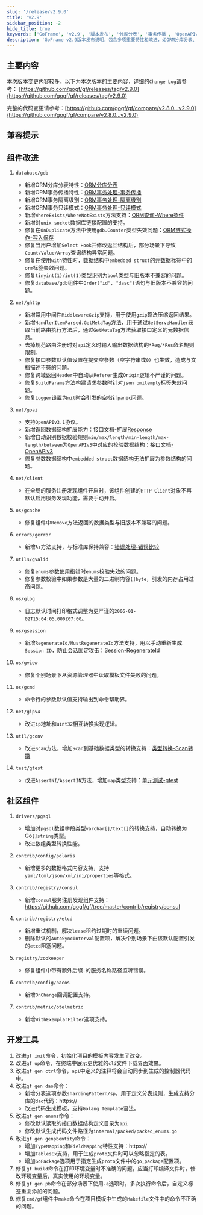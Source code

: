 ```yaml
---
slug: '/release/v2.9.0'
title: 'v2.9'
sidebar_position: -2
hide_title: true
keywords: ['GoFrame', 'v2.9', '版本发布', '分库分表', '事务传播', 'OpenAPIv3.1', '中间件', 'gzip', '代码生成']
description: 'GoFrame v2.9版本发布说明，包含多项重要特性和改进，如ORM分库分表、事务传播、OpenAPIv3.1支持、gzip中间件等功能增强，以及多项问题修复和命令行工具改进。'
---
```





## 主要内容

本次版本变更内容较多，以下为本次版本的主要内容，详细的`Change Log`请参考：
[https://github.com/gogf/gf/releases/tag/v2.9.0](https://github.com/gogf/gf/releases/tag/v2.9.0)

完整的代码变更请参考：[https://github.com/gogf/gf/compare/v2.8.0...v2.9.0](https://github.com/gogf/gf/compare/v2.8.0...v2.9.0)


## 兼容提示

## 组件改进
1. `database/gdb`
    - 新增ORM分库分表特性：[ORM分库分表](../docs/核心组件/数据库ORM/ORM分库分表/ORM分库分表.md)
    - 新增ORM事务传播特性：[ORM事务处理-事务传播](../docs/核心组件/数据库ORM/ORM事务处理/ORM事务处理-事务传播.md)
    - 新增ORM事务隔离级别：[ORM事务处理-隔离级别](../docs/核心组件/数据库ORM/ORM事务处理/ORM事务处理-隔离级别.md)
    - 新增ORM事务只读模式：[ORM事务处理-只读模式](../docs/核心组件/数据库ORM/ORM事务处理/ORM事务处理-只读模式.md)
    - 新增`WhereExists/WhereNotExists`方法支持：[ORM查询-Where条件](../docs/核心组件/数据库ORM/ORM链式操作/ORM链式操作-数据查询/ORM查询-Where条件.md)
    - 新增对`unix socket`数据库链接配置的支持。
    - 修复在`OnDuplicate`方法中使用`gdb.Counter`类型失效问题：[ORM链式操作-写入保存](../docs/核心组件/数据库ORM/ORM链式操作/ORM链式操作-写入保存.md)
    - 修复当用户增加`Select Hook`并修改返回结构后，部分场景下导致`Count/Value/Array`查询结构异常问题。
    - 修复在使用`with`特性时，数据结构中`embedded struct`的元数据标签中的`orm`标签失效问题。
    - 修复`tinyint(1)/int(1)`类型识别为`bool`类型与旧版本不兼容的问题。
    - 修复`database/gdb`组件中`Order("id", "dasc")`语句与旧版本不兼容的问题。

2. `net/ghttp`
    - 新增常用中间件`MiddlewareGzip`支持，用于使用`gzip`算法压缩返回结果。
    - 新增`HandlerItemParsed.GetMetaTag`方法，用于通过`GetServeHandler`获取当前路由执行方法后，通过`GetMetaTag`方法获取接口定义的元数据信息。
    - 去掉规范路由注册时对`api`定义时输入输出数据结构的`*Req/*Res`命名规则限制。
    - 修复接口参数默认值设置在提交空参数（空字符串或`0`）也生效，造成与文档描述不符的问题。
    - 修复跨域返回`Header`中自动从`Referer`生成`Origin`逻辑不严谨的问题。
    - 修复`BuildParams`方法构建请求参数时针对`json omitempty`标签失效问题。
    - 修复`Logger`设置为`nil`时会引发的空指针`panic`问题。

3. `net/goai`
    - 支持`OpenAPIv3.1`协议。
    - 新增返回数据结构扩展能力：[接口文档-扩展Response](../docs/WEB服务开发/接口文档/接口文档-扩展Response.md)
    - 新增自动识别数据校验规则`min/max/length/min-length/max-length/between`为`OpenAPIv3`中对应的校验数据结构：[接口文档-OpenAPIv3](../docs/WEB服务开发/接口文档/接口文档-OpenAPIv3.md)
    - 修复参数数据结构中`embedded struct`数据结构无法扩展为参数结构的问题。

2. `net/client`
    - 在全局的服务注册发现组件开启时，该组件创建的`HTTP Client`对象不再默认启用服务发现功能，需要手动开启。

4. `os/gcache`
    - 修复组件中`Remove`方法返回的数据类型与旧版本不兼容的问题。

4. `errors/gerror`
    - 新增`As`方法支持，与标准库保持兼容：[错误处理-错误比较](../docs/核心组件/错误处理/错误处理-错误比较.md)

4. `utils/gvalid`
    - 修复`enums`参数使用指针时`enums`校验失效的问题。
    - 修复参数校验中如果参数是大量的二进制内容`[]byte`，引发的内存占用过高问题。

4. `os/glog`
    - 日志默认时间打印格式调整为更严谨的`2006-01-02T15:04:05.000Z07:00`。

4. `os/gsession`
    - 新增`RegenerateId/MustRegenerateId`方法支持，用以手动重新生成`Session ID`，防止会话固定攻击：[Session-RegenerateId](../docs/WEB服务开发/Session/Session-RegenerateId.md)

4. `os/gview`
    - 修复个别场景下从资源管理器中读取模板文件失败的问题。

5. `os/gcmd`
    - 命令行的参数默认值支持输出到命令帮助界。

5. `net/gipv4`
    - 改进`ip`地址和`uint32`相互转换实现逻辑。

5. `util/gconv`
    - 改进`Scan`方法，增加`Scan`到基础数据类型的转换支持：[类型转换-Scan转换](../docs/核心组件/类型转换/类型转换-Scan转换.md)
    
6. `test/gtest`
    - 改进`AssertNI/AssertIN`方法，增加`map`类型支持：[单元测试-gtest](../docs/组件列表/单元测试/单元测试-gtest.md)

## 社区组件
1. `drivers/pgsql`
    - 增加对`pgsql`数组字段类型`varchar[]/text[]`的转换支持，自动转换为Go`[]string`类型。
    - 改进数组类型转换性能。

2. `contrib/config/polaris`
    - 新增更多的数据格式内容支持，支持`yaml/toml/json/xml/ini/properties`等格式。

2. `contrib/registry/consul`
    - 新增`consul`服务注册发现组件支持：https://github.com/gogf/gf/tree/master/contrib/registry/consul

3. `contrib/registry/etcd`
    - 新增重试机制，解决`lease`租约过期时的重续问题。
    - 删除默认的`AutoSyncInterval`配置项，解决个别场景下由该默认配置引发的`etcd`阻塞问题。

4. `registry/zookeeper`
    - 修复组件中带有额外后缀`-`的服务名称路径监听错误。

4. `contrib/config/nacos`
    - 新增`OnChange`回调配置支持。

5. `contrib/metric/otelmetric`
    - 新增`WithExemplarFilter`选项支持。

## 开发工具
1. 改进`gf init`命令，初始化项目的模板内容发生了改变。
2. 改进`gf up`命令，在终端中展示更优雅的`cli`文件下载界面效果。
3. 改进`gf gen ctrl`命令，`api`中定义的注释将会自动同步到生成的控制器代码中。
4. 改进`gf gen dao`命令：
    - 新增分表选项参数`shardingPattern/sp`，用于定义分表规则，生成支持分库的`dao`代码：https://
    - 改进代码生成模板，支持`Golang Template`语法。
5. 改进`gf gen enums`命令：
    - 修改默认读取的接口数据结构定义目录为`api`
    - 修改默认生成代码文件路径为`internal/packed/packed_enums.go`
3. 改进`gf gen genpbentity`命令：
    - 增加`TypeMapping`和`FieldMapping`特性支持：https://
    - 增加`TablesEx`支持，用于生成`proto`文件时可以忽略指定的表。
    - 增加`GoPackage`选项用于指定生成`proto`文件中的`go_package`配置项。
3. 修复`gf build`命令在打印环境变量时不准确的问题，应当打印编译文件时，修改环境变量后，真实使用的环境变量。
3. 修复`gf gen pb`命令在部分场景下使用`-a`选项时，多次执行命令后，自定义标签重复添加的问题。
4. 修复`cmd/gf`组件中`make`命令在项目模板中生成的`Makefile`文件中的命令不正确的问题。


